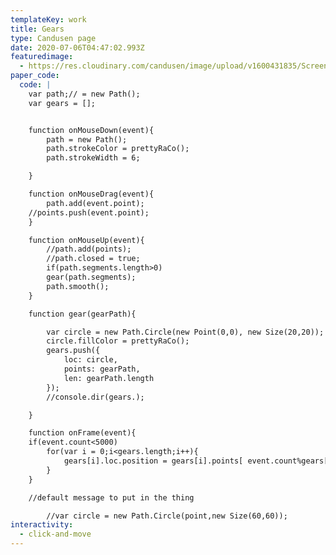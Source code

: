 ```yaml
---
templateKey: work
title: Gears
type: Candusen page
date: 2020-07-06T04:47:02.993Z
featuredimage:
  - https://res.cloudinary.com/candusen/image/upload/v1600431835/Screen_Shot_2020-09-17_at_6.54.42_PM_jzq0by.png
paper_code:
  code: |
    var path;// = new Path();
    var gears = [];


    function onMouseDown(event){
    	path = new Path();
    	path.strokeColor = prettyRaCo();
    	path.strokeWidth = 6;

    }

    function onMouseDrag(event){
    	path.add(event.point);
    //points.push(event.point);
    }

    function onMouseUp(event){
    	//path.add(points);
    	//path.closed = true;
    	if(path.segments.length>0)
    	gear(path.segments);
    	path.smooth();
    }

    function gear(gearPath){

    	var circle = new Path.Circle(new Point(0,0), new Size(20,20));
    	circle.fillColor = prettyRaCo();
    	gears.push({
    		loc: circle,
    		points: gearPath,
    		len: gearPath.length
    	});
    	//console.dir(gears.);

    }

    function onFrame(event){
    if(event.count<5000)
    	for(var i = 0;i<gears.length;i++){		
    		gears[i].loc.position = gears[i].points[ event.count%gears[i].len].point;
    	}
    }

    //default message to put in the thing

    	//var circle = new Path.Circle(point,new Size(60,60));
interactivity:
  - click-and-move
---
```

